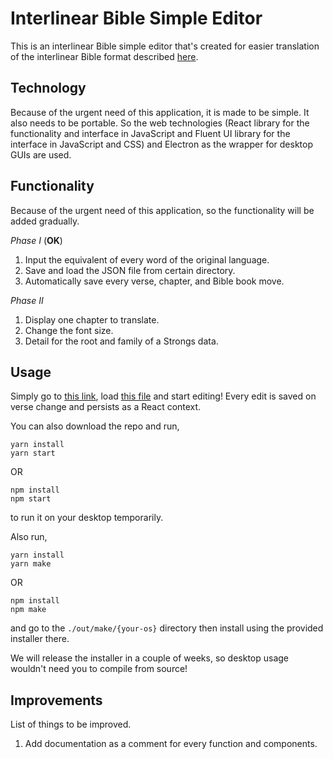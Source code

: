 # **Interlinear Bible Simple Editor**
This is an interlinear Bible simple editor that's created for easier
translation of the interlinear Bible format described
[here](https://github.com/benihyangbaik/aist).

## **Technology**
Because of the urgent need of this application, it is made to be simple. It
also needs to be portable. So the web technologies (React library for the
functionality and interface in JavaScript and Fluent UI library for the
interface in JavaScript and CSS) and Electron as the wrapper for desktop GUIs
are used.


## **Functionality**
Because of the urgent need of this application, so the functionality will be
added gradually.

_Phase I_ (**OK**)
1. Input the equivalent of every word of the original language.
2. Save and load the JSON file from certain directory.
3. Automatically save every verse, chapter, and Bible book move.

_Phase II_
1. Display one chapter to translate.
2. Change the font size.
3. Detail for the root and family of a Strongs data.


## **Usage**
Simply go to [this link](https://ibse.benihyangbaik.com), load [this
file](https://github.com/benihyangbaik/interlinear-bible-simple-editor/blob/main/data/morphhb.json)
and start editing! Every edit is saved on verse change and persists as a React
context.

You can also download the repo and run,
```
yarn install
yarn start
```
OR
```
npm install
npm start
```
to run it on your desktop temporarily.

Also run, 
```
yarn install
yarn make
```
OR
```
npm install
npm make
```
and go to the `./out/make/{your-os}` directory then install using the provided
installer there.

We will release the installer in a couple of weeks, so desktop usage wouldn't
need you to compile from source!


## **Improvements**
List of things to be improved.
1. Add documentation as a comment for every function and components.
